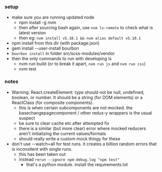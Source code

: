 ### setup
- make sure you are running updated node
    - npm install -g nvm
    - then after sourcing bash again, use `nvm ls-remote` to check what is latest version
    - then eg: `nvm install v5.10.1 && nvm alias default v5.10.1`
- npm install from this dir (with package.json)
- gem install --user-install bourbon
- `bourbon install` in folder src/scss-modules/vendor  
- then the only commands to run with developing is
    - nvm run build (or to break it apart, `nvm run js` and `nvm run css`)
    - nvm test


### notes
- Warning: React.createElement: type should not be null, undefined, boolean, or number. It should be a string (for DOM elements) or a ReactClass (for composite components).
    - this is when certain subcomponents are not mocked. the basechangepagecomponent / other redux-y wrappers is the usual suspect
    - be sure to clear cache etc after attempted fix
    - there is a similar (but more clear) error where mocked reducers aren't initializing the current values/formats
    - should really write a custom mock thingy for these
- don't use --watch=all for test runs. it creates a billion random errors that is inconsitent with single runs.
    - this has been taken out
    - instead `rerun --ignore npm-debug.log "npm test"`
        - that's a python module. install the requirements.txt
